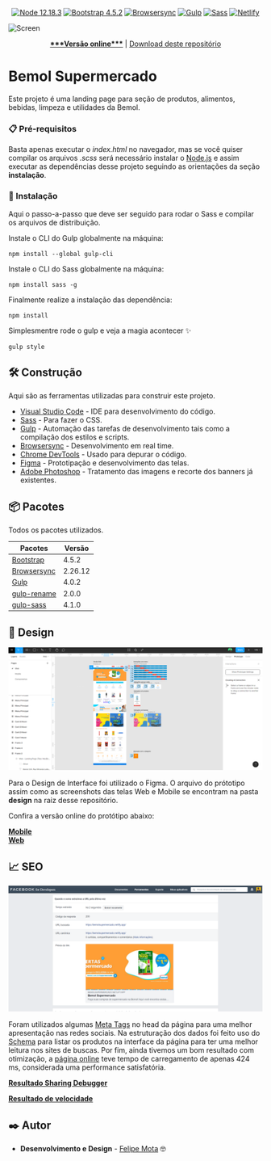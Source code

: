 <p align="center">
<a href="https://nodejs.org/en/"><img src="https://img.shields.io/badge/Node-12.18.3-brightgreen.svg?style=flat-square" alt="Node 12.18.3"></a>
<a href="https://github.com/twbs/bootstrap"><img src="https://img.shields.io/badge/Bootstrap-4.5.2-brightgreen.svg?style=flat-square" alt="Bootstrap 4.5.2"></a>
<a href="https://github.com/BrowserSync/browser-sync"><img src="https://img.shields.io/badge/Browsersync-2.26.12-brightgreen.svg?style=flat-square" alt="Browsersync"></a>
<a href="https://github.com/gulpjs/gulp"><img src="https://img.shields.io/badge/Gulp-4.0.2-brightgreen.svg?style=flat-squareg" alt="Gulp"></a>
<a href="https://github.com/sass/dart-sass"><img src="https://img.shields.io/badge/Sass-1.26.10-brightgreen.svg?style=flat-square" alt="Sass"></a>
<a href="https://bemolsupermercado.netlify.app/"><img src="https://api.netlify.com/api/v1/badges/fddb5cf6-4ecf-4a72-8eed-b51d22cac2fc/deploy-status" alt="Netlify"></a>
</p>

![Screen](./screenshot.gif)

<p align="center">
  <a href="https://bemolsupermercado.netlify.app"><strong>***Versão online***</strong></a> | <a href="https://github.com/felipemotabr/bemol-supermercado/archive/master.zip">Download deste repositório</a>
  
</p>

# Bemol Supermercado

Este projeto é uma landing page para seção de produtos, alimentos, bebidas, limpeza e utilidades da Bemol.

### 📋 Pré-requisitos

Basta apenas executar o *index.html* no navegador, mas se você quiser compilar os arquivos *.scss* será necessário instalar o [Node.js](https://nodejs.org/en/) e assim executar as dependências desse projeto seguindo as orientações da seção **instalação**.

### 🔧 Instalação

Aqui o passo-a-passo que deve ser seguido para rodar o Sass e compilar os arquivos de distribuição.

Instale o CLI do Gulp globalmente na máquina:

```
npm install --global gulp-cli
```

Instale o CLI do Sass globalmente na máquina:

```
npm install sass -g 
```

Finalmente realize a instalação das dependência:

```
npm install
```

Simplesmentre rode o gulp e veja a magia acontecer :sparkles:

```
gulp style
```



## 🛠️ Construção

Aqui são as ferramentas utilizadas para construir este projeto.

* [Visual Studio Code](https://github.com/microsoft/vscode) - IDE para desenvolvimento do código.
* [Sass](https://github.com/sass/sass) - Para fazer o CSS.
* [Gulp](https://github.com/gulpjs/gulp) - Automação das tarefas de desenvolvimento tais como a compilação dos estilos e scripts.
* [Browsersync](https://github.com/BrowserSync/browser-sync) - Desenvolvimento em real time.
* [Chrome DevTools](https://developers.google.com/web/tools/chrome-devtools?hl=pt-br) - Usado para depurar o código.
* [Figma](https://www.figma.com/) - Prototipação e desenvolvimento das telas.
* [Adobe Photoshop](https://www.adobe.com/br/products/photoshop.html) - Tratamento das imagens e recorte dos banners já existentes.

## 📦 Pacotes

Todos os pacotes utilizados.

| __Pacotes__                                                                                 | __Versão__  |
| ------------------------------------------------------------------------------------------- | ----------- |
|  [Bootstrap](https://github.com/twbs/bootstrap)                                             |   4.5.2    |
|  [Browsersync](https://github.com/BrowserSync/browser-sync)                                |   2.26.12  |
|  [Gulp](https://github.com/gulpjs/gulp)                                                     |   4.0.2    |
|  [gulp-rename](https://github.com/hparra/gulp-rename)                                       |   2.0.0    |
|  [gulp-sass](https://github.com/dlmanning/gulp-sass)                                        |   4.1.0    |

## 🎨 Design

![Screenshot Figma](./screenshot-figma.png)


Para o Design de Interface foi utilizado o Figma. O arquivo do prótotipo assim como as screenshots das telas Web e Mobile se encontram na pasta **design** na raiz desse repositório.

Confira a versão online do protótipo abaixo:

[**Mobile**](https://www.figma.com/proto/TyDXpL0FRtkpHsK0gxVtfF/Bemol-Supermercado?node-id=27%3A912&scaling=scale-down)    
[**Web**](https://www.figma.com/proto/TyDXpL0FRtkpHsK0gxVtfF/Bemol-Supermercado?node-id=23%3A872&scaling=scale-down-width)


## 📈 SEO

![Screenshot haring Debugger - Facebook for Developers](./screenshot-meta-tags-facebook.png)

Foram utilizados algumas [Meta Tags](https://gist.github.com/lancejpollard/1978404) no head da página para uma melhor apresentação nas redes sociais. Na estruturação dos dados foi feito uso do [Schema](https://schema.org/docs/gs.html) para listar os produtos na interface da página para ter uma melhor leitura nos sites de buscas. Por fim, ainda tivemos um bom resultado com otimização, a [página online](https://bemolsupermercado.netlify.app/) teve tempo de carregamento de apenas 424 ms, considerada uma performance satisfatória. 

[**Resultado Sharing Debugger**](https://developers.facebook.com/tools/debug/?q=https%3A%2F%2Fbemolsupermercado.netlify.app)

[**Resultado de velocidade**](https://tools.pingdom.com/#5d173a9f88800000)



## ✒️ Autor

* **Desenvolvimento e Design** - [Felipe Mota](https://github.com/felipemotabr) 🤓
